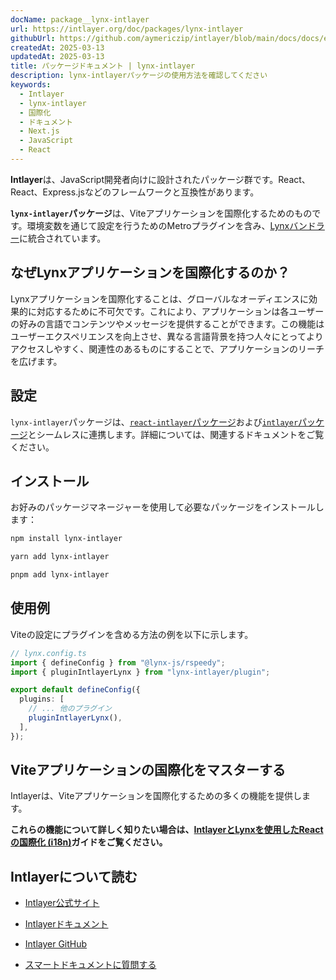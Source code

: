 ```yaml
---
docName: package__lynx-intlayer
url: https://intlayer.org/doc/packages/lynx-intlayer
githubUrl: https://github.com/aymericzip/intlayer/blob/main/docs/docs/en/packages/lynx-intlayer/index.md
createdAt: 2025-03-13
updatedAt: 2025-03-13
title: パッケージドキュメント | lynx-intlayer
description: lynx-intlayerパッケージの使用方法を確認してください
keywords:
  - Intlayer
  - lynx-intlayer
  - 国際化
  - ドキュメント
  - Next.js
  - JavaScript
  - React
---
```


**Intlayer**は、JavaScript開発者向けに設計されたパッケージ群です。React、React、Express.jsなどのフレームワークと互換性があります。

**`lynx-intlayer`パッケージ**は、Viteアプリケーションを国際化するためのものです。環境変数を通じて設定を行うためのMetroプラグインを含み、[Lynxバンドラー](https://lynxjs.org/index.html)に統合されています。

## なぜLynxアプリケーションを国際化するのか？

Lynxアプリケーションを国際化することは、グローバルなオーディエンスに効果的に対応するために不可欠です。これにより、アプリケーションは各ユーザーの好みの言語でコンテンツやメッセージを提供することができます。この機能はユーザーエクスペリエンスを向上させ、異なる言語背景を持つ人々にとってよりアクセスしやすく、関連性のあるものにすることで、アプリケーションのリーチを広げます。

## 設定

`lynx-intlayer`パッケージは、[`react-intlayer`パッケージ](https://github.com/aymericzip/intlayer/blob/main/docs/docs/ja/packages/react-intlayer/index.md)および[`intlayer`パッケージ](https://github.com/aymericzip/intlayer/blob/main/docs/docs/ja/packages/intlayer/index.md)とシームレスに連携します。詳細については、関連するドキュメントをご覧ください。

## インストール

お好みのパッケージマネージャーを使用して必要なパッケージをインストールします：

```bash packageManager="npm"
npm install lynx-intlayer
```

```bash packageManager="yarn"
yarn add lynx-intlayer
```

```bash packageManager="pnpm"
pnpm add lynx-intlayer
```

## 使用例

Viteの設定にプラグインを含める方法の例を以下に示します。

```ts
// lynx.config.ts
import { defineConfig } from "@lynx-js/rspeedy";
import { pluginIntlayerLynx } from "lynx-intlayer/plugin";

export default defineConfig({
  plugins: [
    // ... 他のプラグイン
    pluginIntlayerLynx(),
  ],
});
```

## Viteアプリケーションの国際化をマスターする

Intlayerは、Viteアプリケーションを国際化するための多くの機能を提供します。

**これらの機能について詳しく知りたい場合は、[IntlayerとLynxを使用したReactの国際化 (i18n)](https://github.com/aymericzip/intlayer/blob/main/docs/docs/ja/intlayer_with_lynx+react.md)ガイドをご覧ください。**

## Intlayerについて読む

- [Intlayer公式サイト](https://intlayer.org)
- [Intlayerドキュメント](https://intlayer.org/doc)
- [Intlayer GitHub](https://github.com/aymericzip/intlayer)

- [スマートドキュメントに質問する](https://intlayer.org/docchat)
